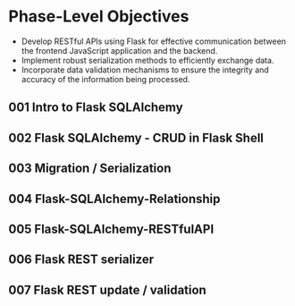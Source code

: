 # Phase-Level Objectives
* Develop RESTful APIs using Flask for effective communication between the frontend JavaScript application and the backend.
* Implement robust serialization methods to efficiently exchange data.
* Incorporate data validation mechanisms to ensure the integrity and accuracy of the information being processed.


## 001 Intro to Flask SQLAlchemy

## 002 Flask SQLAlchemy - CRUD in Flask Shell

## 003 Migration / Serialization

## 004 Flask-SQLAlchemy-Relationship

## 005 Flask-SQLAlchemy-RESTfulAPI

## 006 Flask REST serializer

## 007 Flask REST update / validation
